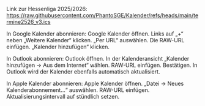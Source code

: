 Link zur Hessenliga 2025/2026: https://raw.githubusercontent.com/PhantoSGE/Kalender/refs/heads/main/termine2526_v3.ics

In Google Kalender abonnieren:
Google Kalender öffnen.
Links auf „+“ neben „Weitere Kalender“ klicken.
„Per URL“ auswählen.
Die RAW-URL einfügen.
„Kalender hinzufügen“ klicken.

In Outlook abonnieren:
Outlook öffnen.
In der Kalenderansicht „Kalender hinzufügen → Aus dem Internet“ wählen.
RAW-URL einfügen.
Bestätigen.
In Outlook wird der Kalender ebenfalls automatisch aktualisiert.

In Apple Kalender abonnieren:
Apple Kalender öffnen.
„Datei → Neues Kalenderabonnement…“ auswählen.
RAW-URL einfügen.
Aktualisierungsintervall auf stündlich setzen.
